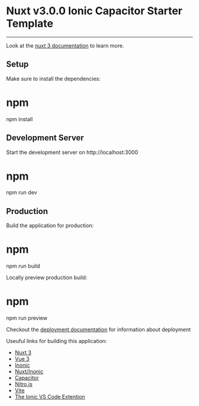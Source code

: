 # Nuxt v3.0.0 Ionic Capacitor Starter Template 
---

Look at the [nuxt 3 documentation](https://v3.nuxtjs.org) to learn more.

## Setup

Make sure to install the dependencies:

# npm
npm install

## Development Server

Start the development server on http://localhost:3000

# npm
npm run dev


## Production

Build the application for production:

# npm
npm run build


Locally preview production build:

# npm
npm run preview


Checkout the [deployment documentation](https://v3.nuxtjs.org/docs/deployment) for information about deployment

Useuful links for building this application:
- [Nuxt 3](https://nuxt.com/)
- [Vue 3](https://vuejs.org)
- [Inonic](https://ionicframework.com)
- [Nuxt/Inonic](https://ionic.nuxtjs.org)
- [Capacitor](https://capacitorjs.com)
- [Nitro.js](https://nitro.unjs.io)
- [Vite](https://vitejs.dev)
- [The Ionic VS Code Extention](https://marketplace.visualstudio.com/items?itemName=ionic.ionic)
